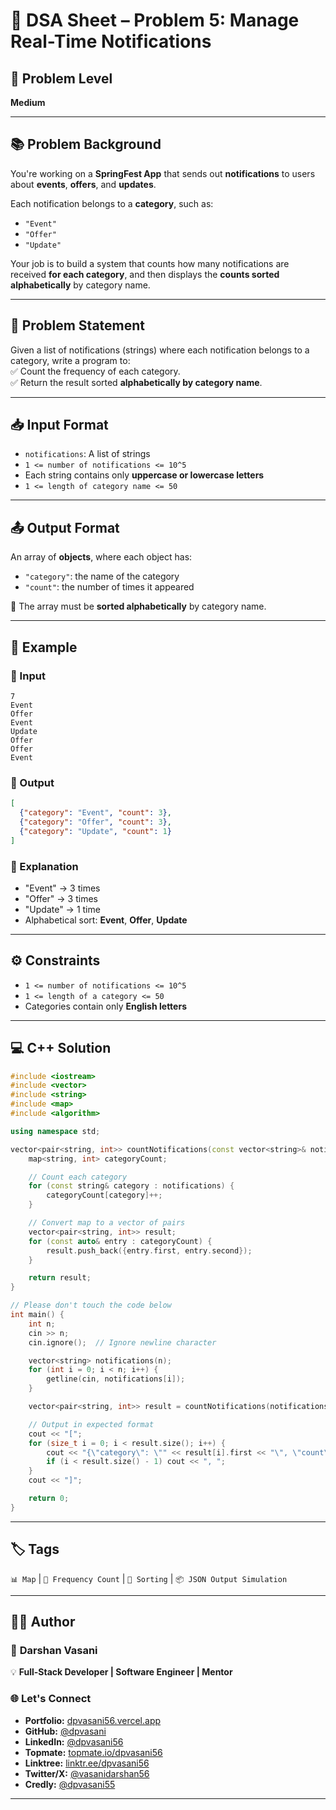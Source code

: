 

# 📣 DSA Sheet – Problem 5: Manage Real-Time Notifications

## 🎯 Problem Level  
**Medium**  

---

## 📚 Problem Background  

You're working on a **SpringFest App** that sends out **notifications** to users about **events**, **offers**, and **updates**.  

Each notification belongs to a **category**, such as:  
- `"Event"`  
- `"Offer"`  
- `"Update"`  

Your job is to build a system that counts how many notifications are received **for each category**, and then displays the **counts sorted alphabetically** by category name.

---

## 📝 Problem Statement  

Given a list of notifications (strings) where each notification belongs to a category, write a program to:  
✅ Count the frequency of each category.  
✅ Return the result sorted **alphabetically by category name**.

---

## 📥 Input Format  

- `notifications`: A list of strings  
- `1 <= number of notifications <= 10^5`  
- Each string contains only **uppercase or lowercase letters**  
- `1 <= length of category name <= 50`

---

## 📤 Output Format  

An array of **objects**, where each object has:  
- `"category"`: the name of the category  
- `"count"`: the number of times it appeared  

🔡 The array must be **sorted alphabetically** by category name.

---

## 🧪 Example  

### 🔹 Input  
```
7  
Event  
Offer  
Event  
Update  
Offer  
Offer  
Event  
```

### 🔹 Output  
```json
[
  {"category": "Event", "count": 3}, 
  {"category": "Offer", "count": 3}, 
  {"category": "Update", "count": 1}
]
```

### 🧠 Explanation  
- "Event" → 3 times  
- "Offer" → 3 times  
- "Update" → 1 time  
- Alphabetical sort: **Event**, **Offer**, **Update**

---

## ⚙️ Constraints  

- `1 <= number of notifications <= 10^5`  
- `1 <= length of a category <= 50`  
- Categories contain only **English letters**

---

## 💻 C++ Solution  

```cpp
#include <iostream>
#include <vector>
#include <string>
#include <map>
#include <algorithm>

using namespace std;

vector<pair<string, int>> countNotifications(const vector<string>& notifications) {
    map<string, int> categoryCount;

    // Count each category
    for (const string& category : notifications) {
        categoryCount[category]++;
    }

    // Convert map to a vector of pairs
    vector<pair<string, int>> result;
    for (const auto& entry : categoryCount) {
        result.push_back({entry.first, entry.second});
    }

    return result;
}

// Please don't touch the code below
int main() {
    int n;
    cin >> n;
    cin.ignore();  // Ignore newline character

    vector<string> notifications(n);
    for (int i = 0; i < n; i++) {
        getline(cin, notifications[i]);
    }

    vector<pair<string, int>> result = countNotifications(notifications);

    // Output in expected format
    cout << "[";
    for (size_t i = 0; i < result.size(); i++) {
        cout << "{\"category\": \"" << result[i].first << "\", \"count\": " << result[i].second << "}";
        if (i < result.size() - 1) cout << ", ";
    }
    cout << "]";

    return 0;
}
```

---

## 🏷️ Tags  
`📊 Map` | `🔁 Frequency Count` | `🔡 Sorting` | `📦 JSON Output Simulation`  

---

## 👨‍💻 Author  

### 🚀 **Darshan Vasani**  
💡 **Full-Stack Developer | Software Engineer | Mentor**   

### 🌐 Let's Connect  
- **Portfolio:** [dpvasani56.vercel.app](https://dpvasani56.vercel.app)  
- **GitHub:** [@dpvasani](https://github.com/dpvasani)  
- **LinkedIn:** [@dpvasani56](https://www.linkedin.com/in/dpvasani56/)  
- **Topmate:** [topmate.io/dpvasani56](https://topmate.io/dpvasani56)  
- **Linktree:** [linktr.ee/dpvasani56](https://linktr.ee/dpvasani56)  
- **Twitter/X:** [@vasanidarshan56](https://x.com/vasanidarshan56)  
- **Credly:** [@dpvasani55](https://www.credly.com/users/dpvasani55/)

---